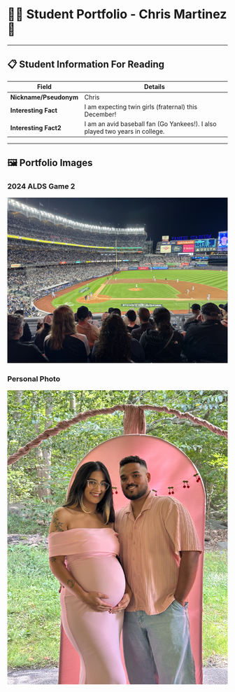 # 👨‍🎓 Student Portfolio - Chris Martinez 🚴

---

## 📋 Student Information For Reading

| **Field** | **Details** |
|-----------|-------------|
| **Nickname/Pseudonym** | Chris |
| **Interesting Fact** | I am expecting twin girls (fraternal) this December!|
| **Interesting Fact2** | I am an avid baseball fan (Go Yankees!). I also played two years in college.|

---

## 🖼️ Portfolio Images

### 2024 ALDS Game 2
![2024 ALDS Game 2 at Yankee Stadium](image2.jpeg)

### Personal Photo
![Our Babyshower](image1.jpeg)